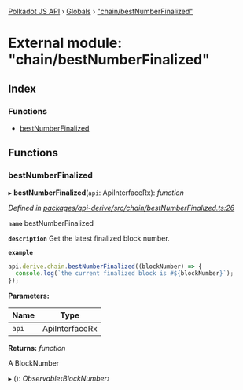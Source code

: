 [Polkadot JS API](../README.md) › [Globals](../globals.md) › ["chain/bestNumberFinalized"](_chain_bestnumberfinalized_.md)

# External module: "chain/bestNumberFinalized"

## Index

### Functions

* [bestNumberFinalized](_chain_bestnumberfinalized_.md#bestnumberfinalized)

## Functions

###  bestNumberFinalized

▸ **bestNumberFinalized**(`api`: ApiInterfaceRx): *function*

*Defined in [packages/api-derive/src/chain/bestNumberFinalized.ts:26](https://github.com/polkadot-js/api/blob/4f0e573adf/packages/api-derive/src/chain/bestNumberFinalized.ts#L26)*

**`name`** bestNumberFinalized

**`description`** Get the latest finalized block number.

**`example`** 
<BR>

```javascript
api.derive.chain.bestNumberFinalized((blockNumber) => {
  console.log(`the current finalized block is #${blockNumber}`);
});
```

**Parameters:**

Name | Type |
------ | ------ |
`api` | ApiInterfaceRx |

**Returns:** *function*

A BlockNumber

▸ (): *Observable‹BlockNumber›*
